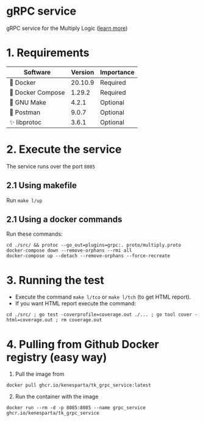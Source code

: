 # gRPC service
gRPC service for the Multiply Logic ([learn more](https://github.com/kenesparta/multiplyLogic))

# 1. Requirements

| Software         | Version | Importance                   |
| ---------------- | ------- | ---------------------------- |
| 🐳 Docker         | 20.10.9 | Required                     |
| 🐙 Docker Compose | 1.29.2  | Required                     |
| 🐃 GNU Make       | 4.2.1   | Optional                     |
| ‍🚀 Postman        | 9.0.7   | Optional                     |
| ‍✨ libprotoc      | 3.6.1   | Optional                     |

# 2. Execute the service

The service runs over the port `8085`

## 2.1 Using makefile

Run `make l/up`

## 2.1 Using a docker commands

Run these commands:

```shell
cd ./src/ && protoc --go_out=plugins=grpc:. proto/multiply.proto
docker-compose down --remove-orphans --rmi all
docker-compose up --detach --remove-orphans --force-recreate
```

# 3. Running the test

- Execute the command `make l/tco` or `make l/tch` (to get HTML report).
- If you want HTML report execute the command:

```shell
cd ./src/ ; go test -coverprofile=coverage.out ./... ; go tool cover -html=coverage.out ; rm coverage.out
```

# 4. Pulling from Github Docker registry (easy way)

1. Pull the image from

```shell
docker pull ghcr.io/kenesparta/tk_grpc_service:latest
```

2. Run the container with the image

```shell
docker run --rm -d -p 8085:8085 --name grpc_service ghcr.io/kenesparta/tk_grpc_service
```
